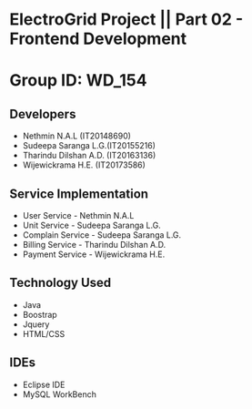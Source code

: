 # ElectroGrid Project || Part 02 - Frontend Development

# Group ID: WD_154


## Developers

- Nethmin N.A.L (IT20148690)
- Sudeepa Saranga L.G.(IT20155216)
- Tharindu Dilshan A.D. (IT20163136)
- Wijewickrama H.E. (IT20173586)


## Service Implementation

- User Service - Nethmin N.A.L
- Unit Service - Sudeepa Saranga L.G.
- Complain Service - Sudeepa Saranga L.G.
- Billing Service - Tharindu Dilshan A.D. 
- Payment Service - Wijewickrama H.E.



## Technology Used

- Java
- Boostrap
- Jquery
- HTML/CSS

## IDEs

- Eclipse IDE
- MySQL WorkBench


